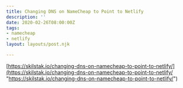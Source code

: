 ```yaml
---
title: Changing DNS on NameCheap to Point to Netlify
description: ''
date: 2020-02-26T08:00:00Z
tags:
- namecheap
- netlify
layout: layouts/post.njk

---
```

[https://skilstak.io/changing-dns-on-namecheap-to-point-to-netlify/](https://skilstak.io/changing-dns-on-namecheap-to-point-to-netlify/ "https://skilstak.io/changing-dns-on-namecheap-to-point-to-netlify/")
